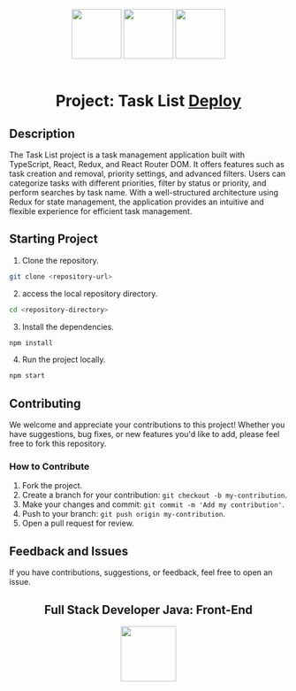 <div align="center">
  <img src="https://cdn.jsdelivr.net/gh/devicons/devicon/icons/typescript/typescript-original.svg" width="90px">
  <img src="https://cdn.jsdelivr.net/gh/devicons/devicon/icons/react/react-original-wordmark.svg" width="90px">
  <img src="https://cdn.jsdelivr.net/gh/devicons/devicon/icons/redux/redux-original.svg" width="90px"><br><br>
  <h1>Project: Task List <a href="https://ebac-front-task-list.vercel.app/">Deploy</a></h1>
</div>

## Description

The Task List project is a task management application built with TypeScript, React, Redux, and React Router DOM. It offers features such as task creation and removal, priority settings, and advanced filters. Users can categorize tasks with different priorities, filter by status or priority, and perform searches by task name. With a well-structured architecture using Redux for state management, the application provides an intuitive and flexible experience for efficient task management.

## Starting Project

1. Clone the repository.
```bash
git clone <repository-url>
```
2. access the local repository directory.
```bash
cd <repository-directory>
```
3. Install the dependencies.
```bash
npm install
```
4. Run the project locally.
```bash
npm start
```

## Contributing

We welcome and appreciate your contributions to this project! Whether you have suggestions, bug fixes, or new features you'd like to add, please feel free to fork this repository.

### How to Contribute

1. Fork the project.
2. Create a branch for your contribution: `git checkout -b my-contribution`.
3. Make your changes and commit: `git commit -m 'Add my contribution'`.
4. Push to your branch: `git push origin my-contribution`.
5. Open a pull request for review.

## Feedback and Issues

If you have contributions, suggestions, or feedback, feel free to open an issue.

<div align="center">
  <h2>Full Stack Developer Java: Front-End</h2>
  <img src="https://i.postimg.cc/3xbR5F7H/rounded-in-photoretrica.png" width="100px">
</div>
